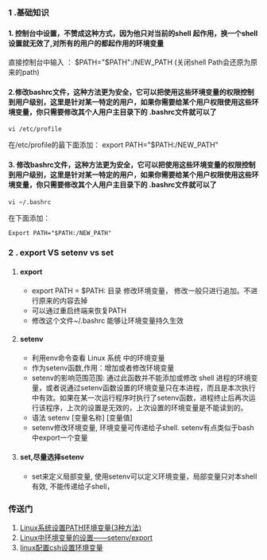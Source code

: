 ### 1 .基础知识 
#### 1. 控制台中设置，不赞成这种方式，因为他只对当前的shell 起作用，换一个shell设置就无效了,对所有的用户的都起作用的环境变量
直接控制台中输入 ： $PATH="$PATH":/NEW_PATH  (关闭shell Path会还原为原来的path)
#### 2.修改bashrc文件，这种方法更为安全，它可以把使用这些环境变量的权限控制到用户级别，这里是针对某一特定的用户，如果你需要给某个用户权限使用这些环境变量，你只需要修改其个人用户主目录下的 .bashrc文件就可以了
~~~
vi /etc/profile
~~~
在/etc/profile的最下面添加：  export  PATH="$PATH:/NEW_PATH"

#### 3. 修改bashrc文件，这种方法更为安全，它可以把使用这些环境变量的权限控制到用户级别，这里是针对某一特定的用户，如果你需要给某个用户权限使用这些环境变量，你只需要修改其个人用户主目录下的 .bashrc文件就可以了
~~~
vi ~/.bashrc
~~~
在下面添加：
~~~
Export PATH="$PATH:/NEW_PATH"
~~~

### 2 . export VS setenv vs set
1. #### export
   - export PATH = $PATH: 目录 修改环境变量， 修改一般只进行追加。不进行原来的内容去掉
   - 可以通过重启终端来恢复PATH
   - 修改这个文件~/.bashrc 能够让环境变量持久生效
     
2. #### setenv
   - 利用env命令查看 Linux 系统 中的环境变量
   - 作为setenv函数,作用：增加或者修改环境变量
   - setenv的影响范围范围: 通过此函数并不能添加或修改 shell 进程的环境变量，或者说通过setenv函数设置的环境变量只在本进程，而且是本次执行中有效。如果在某一次运行程序时执行了setenv函数，进程终止后再次运行该程序，上次的设置是无效的，上次设置的环境变量是不能读到的。
   - 语法 setenv [变量名称] [变量值]
   - setenv修改环境变量, 环境变量可传递给子shell. setenv有点类似于bash中export一个变量
3. #### set,尽量选择setenv
   - set来定义局部变量, 使用setenv可以定义环境变量，局部变量只对本shell有效, 不能传递给子shell，
   
### 传送门
1. [Linux系统设置PATH环境变量(3种方法)](https://www.nhooo.com/note/qa34st.html)
2. [Linux中环境变量的设置——setenv/export](https://blog.csdn.net/qq_41595735/article/details/90239159)
3. [linux配置csh设置环境变量](https://blog.csdn.net/matchbox1234/article/details/107822693)

